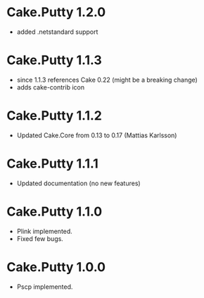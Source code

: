 # Cake.Putty 1.2.0
- added .netstandard support
# Cake.Putty 1.1.3
- since 1.1.3 references Cake 0.22 (might be a breaking change)
- adds cake-contrib icon
# Cake.Putty 1.1.2
- Updated Cake.Core from 0.13 to 0.17 (Mattias Karlsson)
# Cake.Putty 1.1.1
- Updated documentation (no new features)
# Cake.Putty 1.1.0
- Plink implemented.
- Fixed few bugs.
# Cake.Putty 1.0.0
- Pscp implemented.